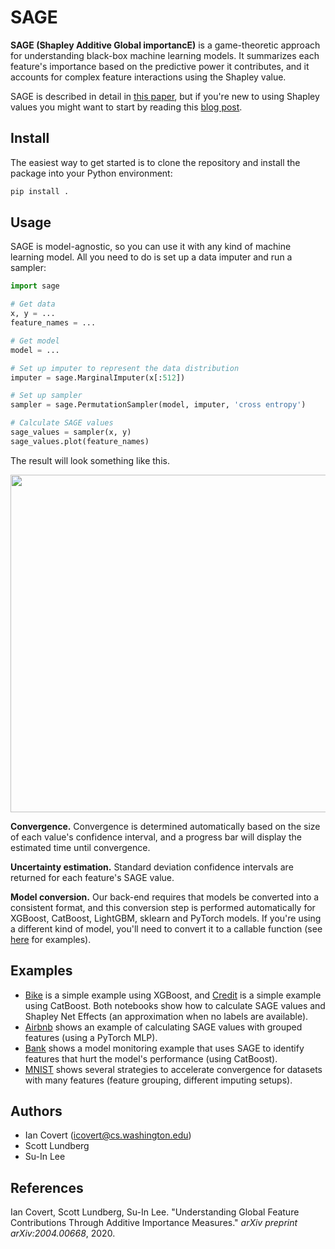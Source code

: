 # SAGE

**SAGE (Shapley Additive Global importancE)** is a game-theoretic approach for understanding black-box machine learning models. It summarizes each feature's importance based on the predictive power it contributes, and it accounts for complex feature interactions using the Shapley value.

SAGE is described in detail in [this paper](https://arxiv.org/abs/2004.00668), but if you're new to using Shapley values you might want to start by reading this [blog post](https://iancovert.com/blog/understanding-shap-sage/).

## Install

<!--The easiest way to use the code is to install `sage-importance` with `pip`:

```bash
pip install sage-importance
```

Alternatively, you can clone the repository and install the package using the local `setup.py` file:

```bash
pip install .
```-->

The easiest way to get started is to clone the repository and install the package into your Python environment:

```bash
pip install .
```

## Usage

SAGE is model-agnostic, so you can use it with any kind of machine learning model. All you need to do is set up a data imputer and run a sampler:

```python
import sage

# Get data
x, y = ...
feature_names = ...

# Get model
model = ...

# Set up imputer to represent the data distribution
imputer = sage.MarginalImputer(x[:512])

# Set up sampler
sampler = sage.PermutationSampler(model, imputer, 'cross entropy')

# Calculate SAGE values
sage_values = sampler(x, y)
sage_values.plot(feature_names)
```

The result will look something like this.

<p align="center">
  <img width="540" src="https://raw.githubusercontent.com/iancovert/sage/master/docs/bike.svg"/>
</p>

**Convergence.** Convergence is determined automatically based on the size of each value's confidence interval, and a progress bar will display the estimated time until convergence.

**Uncertainty estimation.** Standard deviation confidence intervals are returned for each feature's SAGE value.

**Model conversion.** Our back-end requires that models be converted into a consistent format, and this conversion step is performed automatically for XGBoost, CatBoost, LightGBM, sklearn and PyTorch models. If you're using a different kind of model, you'll need to convert it to a callable function (see [here](https://github.com/iancovert/sage/blob/master/sage/utils.py#L5) for examples).

## Examples

- [Bike](https://github.com/iancovert/sage/blob/master/notebooks/bike.ipynb) is a simple example using XGBoost, and [Credit](https://github.com/iancovert/sage/blob/master/notebooks/credit.ipynb) is a simple example using CatBoost. Both notebooks show how to calculate SAGE values and Shapley Net Effects (an approximation when no labels are available).
- [Airbnb](https://github.com/iancovert/sage/blob/master/notebooks/airbnb.ipynb) shows an example of calculating SAGE values with grouped features (using a PyTorch MLP).
- [Bank](https://github.com/iancovert/sage/blob/master/notebooks/airbnb.ipynb) shows a model monitoring example that uses SAGE to identify features that hurt the model's performance (using CatBoost).
- [MNIST](https://github.com/iancovert/sage/blob/master/notebooks/mnist.ipynb) shows several strategies to accelerate convergence for datasets with many features (feature grouping, different imputing setups).

## Authors

- Ian Covert (<icovert@cs.washington.edu>)
- Scott Lundberg
- Su-In Lee

## References

Ian Covert, Scott Lundberg, Su-In Lee. "Understanding Global Feature Contributions Through Additive Importance Measures." *arXiv preprint arXiv:2004.00668*, 2020.

